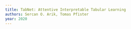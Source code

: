 ```yaml
---
title: TabNet: Attentive Interpretable Tabular Learning
authors: Sercan O. Arik, Tomas Pfister
year: 2020
---
```


